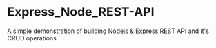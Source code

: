 # Express_Node_REST-API
A simple demonstration of building Nodejs &amp; Express REST API and it's CRUD operations.
